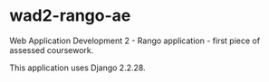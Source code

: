 # wad2-rango-ae
Web Application Development 2 - Rango application - first piece of assessed coursework.

This application uses Django 2.2.28.
